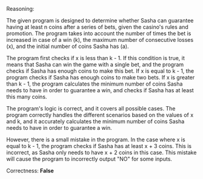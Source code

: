 Reasoning:

The given program is designed to determine whether Sasha can guarantee having at least n coins after a series of bets, given the casino's rules and promotion. The program takes into account the number of times the bet is increased in case of a win (k), the maximum number of consecutive losses (x), and the initial number of coins Sasha has (a).

The program first checks if x is less than k - 1. If this condition is true, it means that Sasha can win the game with a single bet, and the program checks if Sasha has enough coins to make this bet. If x is equal to k - 1, the program checks if Sasha has enough coins to make two bets. If x is greater than k - 1, the program calculates the minimum number of coins Sasha needs to have in order to guarantee a win, and checks if Sasha has at least this many coins.

The program's logic is correct, and it covers all possible cases. The program correctly handles the different scenarios based on the values of x and k, and it accurately calculates the minimum number of coins Sasha needs to have in order to guarantee a win.

However, there is a small mistake in the program. In the case where x is equal to k - 1, the program checks if Sasha has at least x + 3 coins. This is incorrect, as Sasha only needs to have x + 2 coins in this case. This mistake will cause the program to incorrectly output "NO" for some inputs.

Correctness: **False**